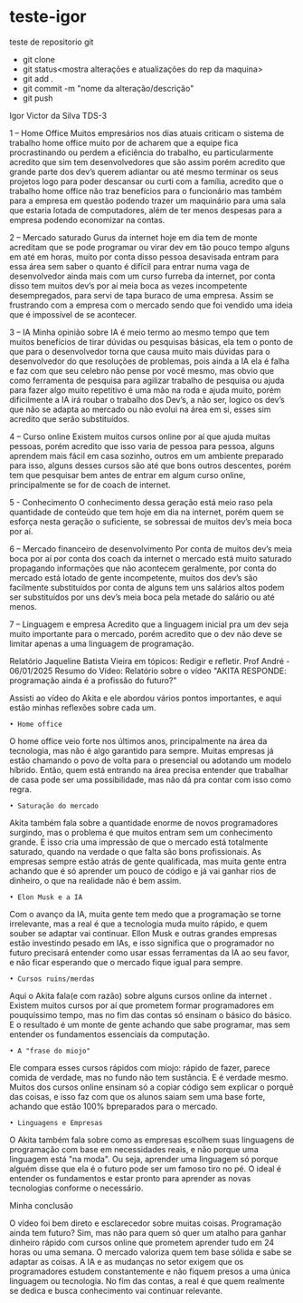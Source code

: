 # teste-igor
teste de repositorio git
- git clone <nome do repositorio>
- git status<mostra alterações e atualizações do rep da maquina>
- git add .
- git commit -m "nome da alteração/descrição"
- git push

Igor Victor da Silva TDS-3

1 – Home Office
Muitos empresários nos dias atuais criticam o sistema de trabalho home
office muito por de acharem que a equipe fica procrastinando ou perdem a
eficiência do trabalho, eu particularmente acredito que sim tem
desenvolvedores que são assim porém acredito que grande parte dos dev’s
querem adiantar ou até mesmo terminar os seus projetos logo para poder
descansar ou curti com a família, acredito que o trabalho home office não
traz benefícios para o funcionário mas também para a empresa em questão
podendo trazer um maquinário para uma sala que estaria lotada de
computadores, além de ter menos despesas para a empresa podendo
economizar na contas.

2 – Mercado saturado
Gurus da internet hoje em dia tem de monte acreditam que se pode
programar ou virar dev em tão pouco tempo alguns em até em horas, muito
por conta disso pessoa desavisada entram para essa área sem saber o
quanto é difícil para entrar numa vaga de desenvolvedor ainda mais com
um curso furreba da internet, por conta disso tem muitos dev’s por aí meia
boca as vezes incompetente desempregados, para servi de tapa buraco de
uma empresa. Assim se frustrando com a empresa com o mercado sendo
que foi vendido uma ideia que é impossível de se acontecer.

3 – IA
Minha opinião sobre IA é meio termo ao mesmo tempo que tem muitos
benefícios de tirar dúvidas ou pesquisas básicas, ela tem o ponto de que
para o desenvolvedor torna que causa muito mais dúvidas para o
desenvolvedor do que resoluções de problemas, pois ainda a IA ela é falha
e faz com que seu celebro não pense por você mesmo, mas obvio que
como ferramenta de pesquisa para agilizar trabalho de pesquisa ou ajuda
para fazer algo muito repetitivo é uma mão na roda e ajuda muito, porém
dificilmente a IA irá roubar o trabalho dos Dev’s, a não ser, logico os dev’s
que não se adapta ao mercado ou não evolui na área em si, esses sim
acredito que serão substituídos.

4 – Curso online
Existem muitos cursos online por aí que ajuda muitas pessoas, porém
acredito que isso varia de pessoa para pessoa, alguns aprendem mais fácil
em casa sozinho, outros em um ambiente preparado para isso, alguns
desses cursos são até que bons outros descentes, porém tem que
pesquisar bem antes de entrar em algum curso online, principalmente se
for de coach de internet.

5 - Conhecimento
O conhecimento dessa geração está meio raso pela quantidade de
conteúdo que tem hoje em dia na internet, porém quem se esforça nesta
geração o suficiente, se sobressai de muitos dev’s meia boca por aí.

6 – Mercado financeiro de desenvolvimento
Por conta de muitos dev’s meia boca por aí por conta dos coach da internet
o mercado está muito saturado propagando informações que não
acontecem geralmente, por conta do mercado está lotado de gente
incompetente, muitos dos dev’s são facilmente substituídos por conta de
alguns tem uns salários altos podem ser substituídos por uns dev’s meia
boca pela metade do salário ou até menos.

7 – Linguagem e empresa
Acredito que a linguagem inicial pra um dev seja muito importante para o
mercado, porém acredito que o dev não deve se limitar apenas a uma
linguagem de programação.
 
Relatório Jaqueline Batista Vieira em tópicos: Redigir e refletir.
Prof André - 06/01/2025
Resumo do Vídeo:
Relatório sobre o vídeo "AKITA RESPONDE: programação ainda é a profissão do futuro?"

Assisti ao vídeo do Akita e  ele abordou vários pontos importantes, e aqui estão minhas reflexões sobre cada um.

	• Home office

O home office veio forte nos últimos anos, principalmente na área da tecnologia, mas não é algo garantido para sempre. Muitas empresas já estão chamando o povo de volta para o presencial ou adotando um modelo híbrido. Então, quem está entrando na área precisa entender que trabalhar de casa pode ser uma possibilidade, mas não dá pra contar com isso como regra.

	• Saturação do mercado

Akita também fala sobre a quantidade enorme de novos programadores surgindo, mas o problema é que muitos entram sem um conhecimento grande. E isso cria uma impressão de que o mercado está totalmente saturado, quando na verdade o que falta são bons profissionais. As empresas sempre estão atrás de gente qualificada, mas muita gente entra achando que é só aprender um pouco de código e já vai ganhar rios de dinheiro, o que na realidade não é bem assim.

	• Elon Musk e a IA

Com o avanço da IA, muita gente tem medo que a programação se torne irrelevante, mas a real é que a tecnologia muda muito rápido, e quem souber se adaptar vai continuar. Ellon Musk e outras grandes empresas estão investindo pesado em IAs, e isso significa que o programador no futuro precisará entender como usar essas ferramentas da IA ao seu favor, e não ficar esperando que o mercado fique igual para sempre.

	• Cursos ruins/merdas

Aqui o Akita fala(e com razão) sobre alguns cursos online da internet . Existem muitos cursos por aí que prometem formar programadores em pouquíssimo tempo, mas no fim das contas só ensinam o básico do básico. E o resultado é um monte de gente achando que sabe programar, mas sem entender os fundamentos essenciais da computação.

	• A "frase do miojo"

Ele compara esses cursos rápidos com miojo: rápido de fazer, parece comida de verdade, mas no fundo não tem sustância. E é verdade mesmo. Muitos dos cursos online ensinam só a copiar código sem explicar o porquê das coisas, e isso faz com que os alunos saiam sem uma base forte, achando que estão 100% bpreparados para o mercado.

	• Linguagens e Empresas

O Akita também fala sobre como as empresas escolhem suas linguagens de programação com base em necessidades reais, e não porque uma linguagem está "na moda". Ou seja, aprender uma linguagem só porque alguém disse que ela é o futuro pode ser um famoso tiro no pé. O ideal é entender os fundamentos e estar pronto para aprender as novas tecnologias conforme o necessário.

Minha conclusão

O vídeo foi bem direto e esclarecedor sobre muitas coisas. Programação ainda tem futuro? Sim, mas não para quem só quer um atalho para ganhar dinheiro rápido com cursos online que prometem aprender tudo em 24 horas ou uma semana. O mercado valoriza quem tem base sólida e sabe se adaptar as coisas. A IA e as mudanças no setor exigem que os programadores estudem constantemente e não fiquem presos a uma única linguagem ou tecnologia. No fim das contas, a real é que quem realmente se dedica e busca conhecimento vai continuar relevante.

